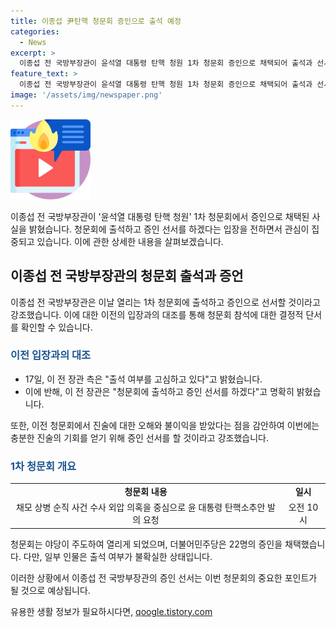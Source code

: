 ```yaml
---
title: 이종섭 尹탄핵 청문회 증인으로 출석 예정
categories:
  - News
excerpt: >
  이종섭 전 국방부장관이 윤석열 대통령 탄핵 청원 1차 청문회 증인으로 채택되어 출석과 선서에 동의했다. 이 전 장관은 청문회의 적법성에도 의문을 품었지만, 출석거부로 인한 법적 위험을 감수할 수 없다고 밝혀 출석을 결정했다. 이날 증인 선서를 강조하며, 윤 대통령 탄핵소추안 관련 청문회는 야당이 주도해 열릴 예정이다. 여기서는 재적 명단에는 포함되지 않았던 임성근 전 해병대 1사단장과 신원식 국방부 장관, 조태용 국가정보원장 등이 증인으로 채택되었으며, 신 장관, 조원장과 이 전 대표는 출석이 불확실하다는 점이 지적되고 있다.
feature_text: >
  이종섭 전 국방부장관이 윤석열 대통령 탄핵 청원 1차 청문회 증인으로 채택되어 출석과 선서에 동의했다. 이 전 장관은 청문회의 적법성에도 의문을 품었지만, 출석거부로 인한 법적 위험을 감수할 수 없다고 밝혀 출석을 결정했다. 이날 증인 선서를 강조하며, 윤 대통령 탄핵소추안 관련 청문회는 야당이 주도해 열릴 예정이다. 여기서는 재적 명단에는 포함되지 않았던 임성근 전 해병대 1사단장과 신원식 국방부 장관, 조태용 국가정보원장 등이 증인으로 채택되었으며, 신 장관, 조원장과 이 전 대표는 출석이 불확실하다는 점이 지적되고 있다.
image: '/assets/img/newspaper.png'
---
```


<p><img src="/assets/img/news.png" alt="rentncar 속보" /></p>

<p data-ke-size="size16">이종섭 전 국방부장관이 '윤석열 대통령 탄핵 청원' 1차 청문회에서 증인으로 채택된 사실을 밝혔습니다. 청문회에 출석하고 증인 선서를 하겠다는 입장을 전하면서 관심이 집중되고 있습니다. 이에 관한 상세한 내용을 살펴보겠습니다.</p>

<h2 data-ke-size="size26">이종섭 전 국방부장관의 청문회 출석과 증언</h2>

<p data-ke-size="size16">이종섭 전 국방부장관은 이날 열리는 1차 청문회에 출석하고 증인으로 선서할 것이라고 강조했습니다. 이에 대한 이전의 입장과의 대조를 통해 청문회 참석에 대한 결정적 단서를 확인할 수 있습니다.</p>

<h3><b><span style="color: #1a5490;">이전 입장과의 대조</span></b></h3>

<ul>
  <li>17일, 이 전 장관 측은 "출석 여부를 고심하고 있다"고 밝혔습니다.</li>
  <li>이에 반해, 이 전 장관은 "청문회에 출석하고 증인 선서를 하겠다"고 명확히 밝혔습니다.</li>
</ul>

<p data-ke-size="size16">또한, 이전 청문회에서 진술에 대한 오해와 불이익을 받았다는 점을 감안하여 이번에는 충분한 진술의 기회를 얻기 위해 증인 선서를 할 것이라고 강조했습니다.</p>

<h3><b><span style="color: #1a5490;">1차 청문회 개요</span></b></h3>

<table>
  <tbody>
    <tr>
      <td style="text-align: center; height: 17px;"><b>청문회 내용</b></td>
      <td style="text-align: center; height: 17px;"><b>일시</b></td>
    </tr>
    <tr>
      <td style="text-align: center; height: 17px;">채모 상병 순직 사건 수사 외압 의혹을 중심으로 윤 대통령 탄핵소추안 발의 요청</td>
      <td style="text-align: center; height: 17px;">오전 10시</td>
    </tr>
  </tbody>
</table>

<p data-ke-size="size16">청문회는 야당이 주도하여 열리게 되었으며, 더불어민주당은 22명의 증인을 채택했습니다. 다만, 일부 인물은 출석 여부가 불확실한 상태입니다.</p>

<p data-ke-size="size16">이러한 상황에서 이종섭 전 국방부장관의 증인 선서는 이번 청문회의 중요한 포인트가 될 것으로 예상됩니다.</p>
유용한 생활 정보가 필요하시다면, <a href="https://qoogle.tistory.com" rel="dofollow">qoogle.tistory.com</a>


